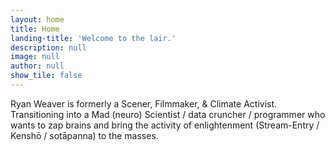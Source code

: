 ```yaml
---
layout: home
title: Home
landing-title: 'Welcome to the lair.'
description: null
image: null
author: null
show_tile: false
---
```


Ryan Weaver is formerly a Scener, Filmmaker, & Climate Activist.  Transitioning into a Mad (neuro) Scientist / data cruncher / programmer who wants to zap brains and bring the activity of enlightenment (Stream-Entry / Kenshō / sotāpanna) to the masses. 
